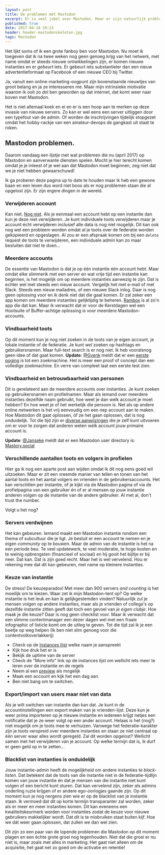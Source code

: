 ```yaml
---
layout: post
title: De problemen met Mastodon
excerpt: Er is veel jubel over Mastodon. Maar er zijn natuurlijk problemen. Een eerste overzicht...
published: true
date: 2017-04-18 19:23
header: header-mastodonskeleton.jpg
tags: Mastodon
---
```

Het lijkt soms of ik een grote fanboy ben voor Mastodon. Nu moet ik toegeven dat ik na twee weken nog geen genoeg krijg van het netwerk, met name omdat er steeds nieuwe ontwikkelingen zijn, er komen nieuwe instanties en er *gebeurt* iets. Er gebeurt iets substantieler dan een nieuw advertentieformaat op Facebook of een nieuwe CEO bij Twitter.

Ja, vanuit een online-marketing-oogpunt zijn bovenstaande nieuwtjes van groot belang en ja ze interesseren me. Maar mijn intrinsieke motivatie waarom ik ooit zo dol ben geworden op dat internet, dat komt weer naar boven met Mastodon.

Het is niet allemaal koek en ei en er is een hoop aan te merken op deze invasie van nieuwe servers. Zo kan er wel eens een server uitliggen door een typefout van de admin. Of worden de inschrijvingen tijdelijk stopgezet omdat het hobby-rackje van een amateur-devops de gangkast uit staat te roken.

## Mastodon problemen.
Daarom vandaag een lijstje met wat problemen die nu (april 2017) op Mastodon en aanverwante diensten spelen. Mocht je hier terecht komen omdat je je inleest of je wel aan dat Mastodon moet beginnen, zeg niet dat we je niet hebben gewaarschuwd!

Ik ga proberen deze pagina up to date te houden maar ik heb een gewone baan en een leven dus word niet boos als er nog problemen staan die al opgelost zijn. Er zijn ergere dingen in de wereld.

### Verwijderen account
Kan niet. [Nog niet](https://github.com/tootsuite/mastodon/issues/109). Als je eenmaal een account hebt op een instantie dan kun je deze niet verwijderen. Je kunt individuele toots verwijderen maar je account écht verwijderen inclusief alle data is nog niet mogelijk. Dit kan ook nog wel een probleem worden omdat al je toots over de federatie worden gekopieerd en opgeslagen. Al zou er een afspraak komen om bij een ```delete``` request de toots te verwijderen, een individuele admin kan zo maar besluiten dat niet te doen...

### Meerdere accounts
De essentie van Mastodon is dat je op één instantie één account hebt. Maar omdat elke slimmerik met een server en wat vrije tijd een instantie kan beginnen, is het mogelijk om op meerdere instanties aanwezig te zijn. Dat is echter wel met steeds een nieuw account. Vergelijk het met e-mail of met Slack. Steeds een nieuw mailadres, of een nieuwe Slack inlog.
Daar is nog geen oplossing voor en ik denk niet dat die gaat komen. Er zal zeker een app komen om meerdere instanties gelijktijdig te beheren. [Rambox](http://rambox.pro) is al zo'n app die dat kan. Maar ik verwacht dat er voor de Kerstdagen wel een Hootsuite of Buffer-achtige oplossing is voor meerdere Mastodon-accounts.

### Vindbaarheid toots
Op dit moment kun je nog niet zoeken in de toots van je eigen account, je lokale instantie of de federatie. Je kunt *wel* zoeken op hashtags en gebruikersnamen. Maar full-text search is er nog niet. Ik heb vooralsnog geen idee of dat gaat komen.
**Update**: [@Gvenk](https://mastodon.xyz/users/gvenk/updates/105343) meldt dat er een [eerste poging](https://github.com/vhf/clericalist/) is tot een zoekmachine. Het is meer een proof of concept dan een volledige zoekmachine. En verre van compleet laat een eerste test zien.

### Vindbaarheid en betrouwbaarheid van personen
Dit is gerelateerd aan de meerdere accounts over instanties. Je kunt zoeken op gebruikersnamen en profielnamen. Maar als iemand over meerdere instanties dezelfde naam gebruikt, hoe weet je dan welk account je moet hebben? En hoe weet je of het werkelijk díe persoon is. Net als op andere online netwerken is het vrij eenvoudig om een nep account aan te maken. Hoe Mastodon dit gaat oplossen, óf ze het gaan oplossen, dat is nog onduidelijk. Tot die tijd zijn er [diverse aanwijzingen](/Identiteit-op-Mastodon/) die je zelf kunt uitvoeren om er voor te zorgen dat anderen weten welk account jouw primaire account is.

**Update**: [@Janseke](https://creativity.cafe/users/Janseke/updates/891) meldt dat er een Mastodon user directory is: [Mastory.social](http://mastory.social/?q=trump)

### Verschillende aantallen toots en volgers in profielen

Hier ga ik nog een aparte post aan wijden omdat ik dit nog eens goed wil uitzoeken. Maar er zit een vreemde manier van tellen en tonen van het aantal toots en het aantal volgers en vrienden in de gebruikersaccounts. Het kan verschillen per instantie, of je kijkt via de Mastodon pagina of via de profielpagina van een gebruiker én of er al mensen op jouw instantie anderen volgen op de instantie van de andere gebruiker. Al met al, don't trust the number.

Volgt u het nog?

### Servers verdwijnen

Het kan gebeuren. Iemand maakt een Mastodon instantie rondom een thema of subcultuur die je ligt. Je besluit er een account te nemen en je eigen *community* op te bouwen. Maar de admin van de instantie is het na een periode beu. Te veel updatewerk, te veel moderatie, te hoge kosten en te weinig opbrengsten (financieel of sociaal) en hij gooit het bijltje er bij neer. Dat kan. Dat is zijn goed recht. Maar het is wel vervelend. Hou er rekening mee dat dit kan gebeuren, met name op kleinere instanties.

### Keuze van instantie
De stress! De keuzeparadox! Met meer dan 900 servers *and counting* is het moeilijk om te kiezen. Waar zet ik mijn Mastodon-tent op? Op welke instantie is het leuk en kan ik gelijkgestemden vinden?
Natuurlijk zul je mensen volgen op andere instanties, maar als je vrienden of collega's op dezelfde instantie zitten geeft dat toch een gevoel van *je eigen clubje*. Hoe maak je die keuze? Daar is nog geen checklist voor. Maar ik verwacht dat een slimme contentmanager een dezer dagen wel met een fraaie infographic of listicle komt om de uitleg te geven. Tot die tijd zal ik je een beetje op weg helpen (Ik ben niet slim genoeg voor die contentvolksverlakkerij)

- Check op de [Instances lijst](https://instances.mastodon.xyz/) welke naam je aanspreekt
- Kijk hoe druk het er is
- Bekijk de uptime van de server
- Check de "More info" link op de instances lijst om wellicht iets meer te leren over de instantie en de regels
- Neem al een [preview](http://www.unmung.com/mastoview?url=mstdn.nl&view=local) als mogelijk
- Maak een account en kijk het een dag aan.
- Ben niet bang om te switchen.

### Export/import van users maar niet van data
Als je wilt switchen van instantie dan kan dat. Je kunt in de accountinstellingen een export maken van je vrienden-lijst. Deze kun je weer prima importeren op je nieuwe instantie en iedereen krijgt netjes een notificatie dat je ze weer volgt op een ander account. Helaas is het (nog?) niet mogelijk om je toots mee te verhuizen. Vanwege het federatie-karakter zijn je toots verspreid over meerdere instanties en staan ze niet centraal op één server waar alles wordt geregeld. Zal dit worden opgelost? Wellicht samen met het verwijderen van je account. Op welke termijn dat is, ik durf er geen geld op in te zetten...

### Blacklist van instanties is onduidelijk

Jouw instantie-admin heeft de mogelijkheid om andere instanties te *black-listen*. Dat betekent dat de toots van die instantie niet in de federatie-tijdlijn komen van jouw instantie én dat je mensen van die instantie niet kunt volgen of een bericht kunt sturen. Dat kan vervelend zijn, zeker als admins onderling ruzie krijgen of er andere ego-oorlogjes gaande zijn.
Op dit moment kun je nog nergens zien wie er op de blacklist van je instantie staan. Ik vermoed dat dit op korte termijn transparanter zal worden, zeker als er meer en meer instanties komen. Dit kan eveneens een kwaliteitskeurmerk worden voor instanties zodat de keuze voor nieuwe gebruikers makkelijker wordt. Dat dit is te misbruiken staat buiten kijf. Hoe we dát weer gaan oplossen, dat zullen we dan wel zien.

Dit zijn zo een paar van de lopende problemen die Mastodon op dit moment plagen en een échte grote groei nog tegenhouden. Niet dat die groei er nu niet is, maar zoals met alles in marketing: Het gaat niet alleen om de acquisitie, het gaat net zo goed om de activatie en retentie!
